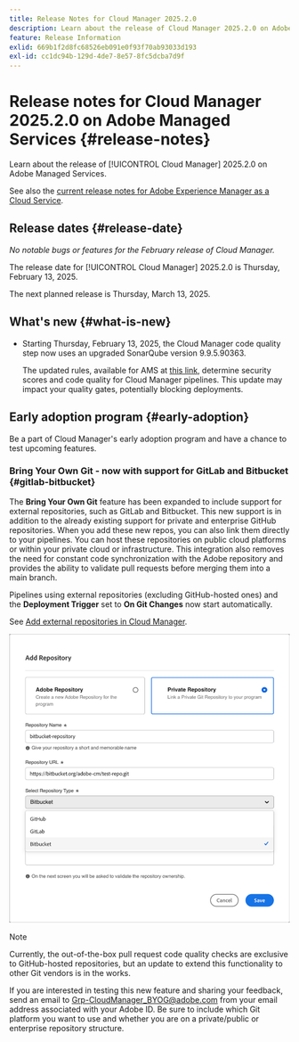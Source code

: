 ```yaml
---
title: Release Notes for Cloud Manager 2025.2.0
description: Learn about the release of Cloud Manager 2025.2.0 on Adobe Managed Services.
feature: Release Information
exlid: 669b1f2d8fc68526eb091e0f93f70ab93033d193
exl-id: cc1dc94b-129d-4de7-8e57-8fc5dcba7d9f
---
```

# Release notes for Cloud Manager 2025.2.0 on Adobe Managed Services {#release-notes}

<!-- RELEASE WIKI  https://wiki.corp.adobe.com/display/DMSArchitecture/Cloud+Manager+2025.02.0+Release -->

Learn about the release of [!UICONTROL Cloud Manager] 2025.2.0 on Adobe Managed Services.

See also the [current release notes for Adobe Experience Manager as a Cloud Service](https://experienceleague.adobe.com/en/docs/experience-manager-cloud-service/content/release-notes/home).

## Release dates {#release-date}

*No notable bugs or features for the February release of Cloud Manager.*

The release date for [!UICONTROL Cloud Manager] 2025.2.0 is Thursday, February 13, 2025. 

The next planned release is Thursday, March 13, 2025.

## What's new {#what-is-new}

<!-- * The AEM Code Quality step now uses SonarQube 9.9 Server, replacing the older 7.4 version. This upgrade brings additional security, performance, and code quality checks, offering more comprehensive analysis and coverage for your projects. --> <!-- CMGR-45683 -->

* Starting Thursday, February 13, 2025, the Cloud Manager code quality step now uses an upgraded SonarQube version 9.9.5.90363.

    The updated rules, available for AMS at [this link](/help/using/code-quality-testing.md#code-quality-testing-step), determine security scores and code quality for Cloud Manager pipelines. This update may impact your quality gates, potentially blocking deployments.

## Early adoption program {#early-adoption}

Be a part of Cloud Manager's early adoption program and have a chance to test upcoming features.

### Bring Your Own Git - now with support for GitLab and Bitbucket {#gitlab-bitbucket}

<!-- BOTH CS & AMS -->

The **Bring Your Own Git** feature has been expanded to include support for external repositories, such as GitLab and Bitbucket. This new support is in addition to the already existing support for private and enterprise GitHub repositories. When you add these new repos, you can also link them directly to your pipelines. You can host these repositories on public cloud platforms or within your private cloud or infrastructure. This integration also removes the need for constant code synchronization with the Adobe repository and provides the ability to validate pull requests before merging them into a main branch.

Pipelines using external repositories (excluding GitHub-hosted ones) and the **Deployment Trigger** set to **On Git Changes** now start automatically.

See [Add external repositories in Cloud Manager](/help/managing-code/external-repositories.md).

![Add Repository dialog box](/help/release-notes/assets/repositories-add-release-notes.png)

>[!NOTE]
>
>Currently, the out-of-the-box pull request code quality checks are exclusive to GitHub-hosted repositories, but an update to extend this functionality to other Git vendors is in the works.

If you are interested in testing this new feature and sharing your feedback, send an email to [Grp-CloudManager_BYOG@adobe.com](mailto:Grp-CloudManager_BYOG@adobe.com) from your email address associated with your Adobe ID. Be sure to include which Git platform you want to use and whether you are on a private/public or enterprise repository structure.


<!-- ## Bug fixes {#bug-fixes}

* A

Known Issues {#known-issues}

* A -->
